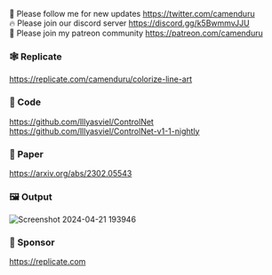 🐣 Please follow me for new updates https://twitter.com/camenduru <br />
🔥 Please join our discord server https://discord.gg/k5BwmmvJJU <br />
🥳 Please join my patreon community https://patreon.com/camenduru <br />

### 🕸 Replicate
https://replicate.com/camenduru/colorize-line-art

### 🧬 Code
https://github.com/lllyasviel/ControlNet <br />
https://github.com/lllyasviel/ControlNet-v1-1-nightly <br />

### 📄 Paper
https://arxiv.org/abs/2302.05543

### 🖼 Output
![Screenshot 2024-04-21 193946](https://github.com/camenduru/colorize-line-art-replicate/assets/54370274/72a3d624-03cd-4afc-b5ae-6a34a436b060)

### 🏢 Sponsor
https://replicate.com
